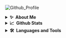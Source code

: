 ![Github_Profile](https://user-images.githubusercontent.com/95216160/179255266-4efc8596-0b82-4f68-bbf4-16e885f51441.svg)

<details>
  <summary><b>✨&nbsp;&nbsp;About&nbsp;Me</b></summary>
  <br/>
</details>

<details>
  <summary><b>📈&nbsp;&nbsp;Github&nbsp;Stats</b></summary>
  <br/>
  <table>
    <tr>
      <td><img align="" width="" alt="🦑" src="/bottom.svg"></td>
      <td><img align="" width="" alt="🦑" src="/lang.svg"></td>
    </tr>
 </table>
</details>

<details>
  <summary><b>🛠️&nbsp;&nbsp;Languages&nbsp;and&nbsp;Tools</b></summary>
  <br/>
  
💼 **Why Hire Me** 

```
👨‍💻 Skills:

googling                 17 hrs 32 mins      █████████████████████████   100.0%    
copy-paste               24 hrs 00 mins      █████████████████████████   100.0%
```

  <!--START_SECTION:waka-->
📊 **This Week I Spent My Time On** 

```text
💬 Programming Languages: 
No Activity Tracked This Week

🔥 Editors: 
No Activity Tracked This Week

🐱‍💻 Projects: 
No Activity Tracked This Week

💻 Operating System: 
No Activity Tracked This Week

```


 Last Updated on 20/07/2022 07:57:20 UTC
<!--END_SECTION:waka-->
</details>

<p align="center">
  
</p>
